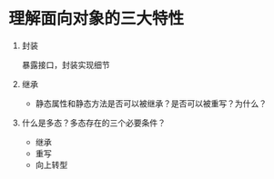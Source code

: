 # 理解面向对象的三大特性

1. 封装

   暴露接口，封装实现细节

2. 继承

   * 静态属性和静态方法是否可以被继承？是否可以被重写？为什么？

3. 什么是多态？多态存在的三个必要条件？

   * 继承
   * 重写
   * 向上转型